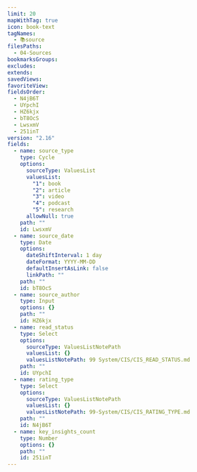 ```yaml
---
limit: 20
mapWithTag: true
icon: book-text
tagNames:
  - 📚source
filesPaths:
  - 04-Sources
bookmarksGroups: 
excludes: 
extends: 
savedViews: 
favoriteView: 
fieldsOrder:
  - N4jB6T
  - UYpchI
  - HZ6kjx
  - bT8OcS
  - LwsxmV
  - 251inT
version: "2.16"
fields:
  - name: source_type
    type: Cycle
    options:
      sourceType: ValuesList
      valuesList:
        "1": book
        "2": article
        "3": video
        "4": podcast
        "5": research
      allowNull: true
    path: ""
    id: LwsxmV
  - name: source_date
    type: Date
    options:
      dateShiftInterval: 1 day
      dateFormat: YYYY-MM-DD
      defaultInsertAsLink: false
      linkPath: ""
    path: ""
    id: bT8OcS
  - name: source_author
    type: Input
    options: {}
    path: ""
    id: HZ6kjx
  - name: read_status
    type: Select
    options:
      sourceType: ValuesListNotePath
      valuesList: {}
      valuesListNotePath: 99 System/CIS/CIS_READ_STATUS.md
    path: ""
    id: UYpchI
  - name: rating_type
    type: Select
    options:
      sourceType: ValuesListNotePath
      valuesList: {}
      valuesListNotePath: 99-System/CIS/CIS_RATING_TYPE.md
    path: ""
    id: N4jB6T
  - name: key_insights_count
    type: Number
    options: {}
    path: ""
    id: 251inT
---
```

